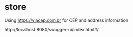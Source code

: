 # store

Using https://viacep.com.br for CEP and address information

http://localhost:8080/swagger-ui/index.html#/ 

